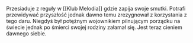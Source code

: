Przesiaduje z reguły w [[Klub Melodia]] gdzie zapija swoje smutki. Potrafi przewidywać przyszłość jednak dawno temu zrezygnował z korzystania z tego daru. Niegdyś był potężnym wojownikiem pilnującym porządku na świecie jednak po śmierci swojej rodziny załamał się. Jest teraz cieniem dawnego siebie. 
